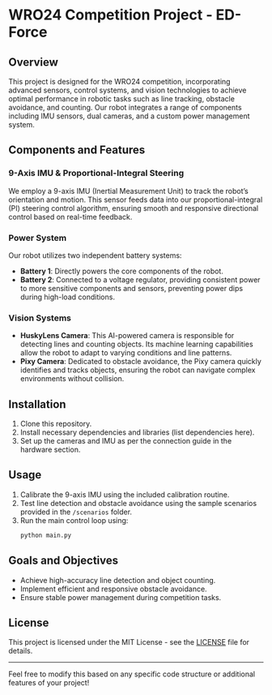 # WRO24 Competition Project - ED-Force

## Overview
This project is designed for the WRO24 competition, incorporating advanced sensors, control systems, and vision technologies to achieve optimal performance in robotic tasks such as line tracking, obstacle avoidance, and counting. Our robot integrates a range of components including IMU sensors, dual cameras, and a custom power management system.

## Components and Features

### 9-Axis IMU & Proportional-Integral Steering
We employ a 9-axis IMU (Inertial Measurement Unit) to track the robot’s orientation and motion. This sensor feeds data into our proportional-integral (PI) steering control algorithm, ensuring smooth and responsive directional control based on real-time feedback.

### Power System
Our robot utilizes two independent battery systems:
- **Battery 1**: Directly powers the core components of the robot.
- **Battery 2**: Connected to a voltage regulator, providing consistent power to more sensitive components and sensors, preventing power dips during high-load conditions.

### Vision Systems
- **HuskyLens Camera**: This AI-powered camera is responsible for detecting lines and counting objects. Its machine learning capabilities allow the robot to adapt to varying conditions and line patterns.
- **Pixy Camera**: Dedicated to obstacle avoidance, the Pixy camera quickly identifies and tracks objects, ensuring the robot can navigate complex environments without collision.

## Installation
1. Clone this repository.
2. Install necessary dependencies and libraries (list dependencies here).
3. Set up the cameras and IMU as per the connection guide in the hardware section.

## Usage
1. Calibrate the 9-axis IMU using the included calibration routine.
2. Test line detection and obstacle avoidance using the sample scenarios provided in the `/scenarios` folder.
3. Run the main control loop using:
   ```bash
   python main.py
   ```

## Goals and Objectives
- Achieve high-accuracy line detection and object counting.
- Implement efficient and responsive obstacle avoidance.
- Ensure stable power management during competition tasks.

## License
This project is licensed under the MIT License - see the [LICENSE](LICENSE) file for details.

---

Feel free to modify this based on any specific code structure or additional features of your project!
